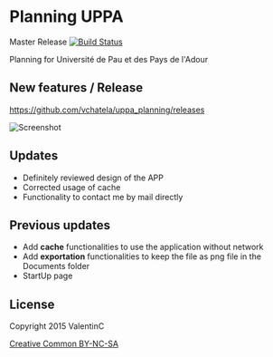 # Planning UPPA 
Master Release [![Build Status](https://travis-ci.org/vchatela/uppa_planning.svg?branch=master)](https://travis-ci.org/vchatela/uppa_planning)

Planning for Université de Pau et des Pays de l'Adour

## New features / Release

https://github.com/vchatela/uppa_planning/releases

![Screenshot](http://oi63.tinypic.com/357puvk.jpg)

## Updates
* Definitely reviewed design of the APP
* Corrected usage of cache
* Functionality to contact me by mail directly

## Previous updates
* Add **cache** functionalities to use the application without network
* Add **exportation** functionalities to keep the file as png file in the Documents folder
* StartUp page

## License

Copyright 2015 ValentinC

[Creative Common BY-NC-SA](http://creativecommons.org/licenses/by-nc-sa/4.0/legalcode)
